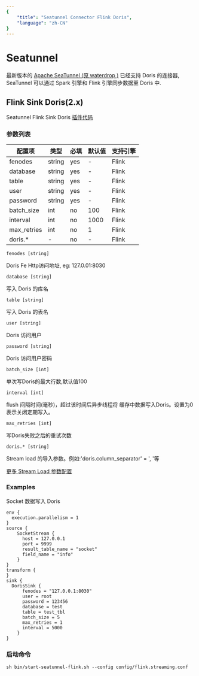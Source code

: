 ```yaml
---
{
    "title": "Seatunnel Connector Flink Doris",
    "language": "zh-CN"
}
---
```


<!--
Licensed to the Apache Software Foundation (ASF) under one
or more contributor license agreements.  See the NOTICE file
distributed with this work for additional information
regarding copyright ownership.  The ASF licenses this file
to you under the Apache License, Version 2.0 (the
"License"); you may not use this file except in compliance
with the License.  You may obtain a copy of the License at

  http://www.apache.org/licenses/LICENSE-2.0

Unless required by applicable law or agreed to in writing,
software distributed under the License is distributed on an
"AS IS" BASIS, WITHOUT WARRANTIES OR CONDITIONS OF ANY
KIND, either express or implied.  See the License for the
specific language governing permissions and limitations
under the License.
-->

# Seatunnel
最新版本的 [Apache SeaTunnel (原 waterdrop )](https://seatunnel.apache.org/zh-CN/) 已经支持 Doris 的连接器, SeaTunnel 可以通过 Spark 引擎和 Flink 引擎同步数据至 Doris 中.

## Flink Sink Doris(2.x)
Seatunnel Flink Sink Doris [插件代码](https://github.com/apache/incubator-seatunnel/tree/dev/seatunnel-connectors/seatunnel-connectors-flink/seatunnel-connector-flink-doris)
### 参数列表
| 配置项 | 类型 | 必填 | 默认值 | 支持引擎 |
| --- | --- | --- | --- | --- |
| fenodes | string | yes | - | Flink |
| database | string | yes | - | Flink  |
| table | string | yes | - | Flink  |
| user	 | string | yes | - | Flink  |
| password	 | string | yes | - | Flink  |
| batch_size	 | int | no |  100 | Flink  |
| interval	 | int | no |1000 | Flink |
| max_retries	 | int | no | 1 | Flink|
| doris.*	 | - | no | - | Flink  |

`fenodes [string]`

Doris Fe Http访问地址, eg: 127.0.01:8030

`database [string]`

写入 Doris 的库名

`table [string]`

写入 Doris 的表名

`user [string]`

Doris 访问用户

`password [string]`

Doris 访问用户密码

`batch_size [int]`

单次写Doris的最大行数,默认值100

`interval [int]`

flush 间隔时间(毫秒)，超过该时间后异步线程将 缓存中数据写入Doris。设置为0表示关闭定期写入。

`max_retries [int]`

写Doris失败之后的重试次数

`doris.* [string]`

Stream load 的导入参数。例如:'doris.column_separator' = ', '等

[更多 Stream Load 参数配置](../../data-operate/import/import-way/stream-load-manual.md)

### Examples
Socket 数据写入 Doris
```
env {
  execution.parallelism = 1
}
source {
    SocketStream {
      host = 127.0.0.1
      port = 9999
      result_table_name = "socket"
      field_name = "info"
    }
}
transform {
}
sink {
  DorisSink {
      fenodes = "127.0.0.1:8030"
      user = root
      password = 123456
      database = test
      table = test_tbl
      batch_size = 5
      max_retries = 1
      interval = 5000
    }
}

```
### 启动命令
```
sh bin/start-seatunnel-flink.sh --config config/flink.streaming.conf
```
